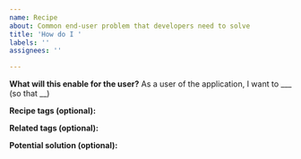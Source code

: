 ```yaml
---
name: Recipe
about: Common end-user problem that developers need to solve
title: 'How do I '
labels: ''
assignees: ''

---
```


**What will this enable for the user?**
As a user of the application, I want to ___ (so that __)

**Recipe tags (optional):**

**Related tags (optional):**

**Potential solution (optional):**
